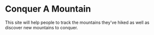 
# Conquer A Mountain

This site will help people to track the mountains they've hiked as well as discover new mountains to conquer.
